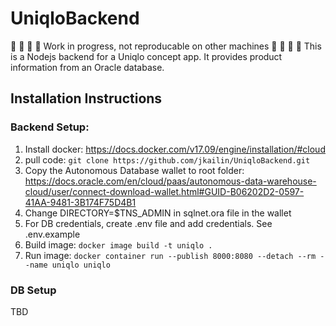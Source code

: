 # UniqloBackend
🚧 🚧 🚧 🚧 Work in progress, not reproducable on other machines 🚧 🚧 🚧 🚧
This is a Nodejs backend for a Uniqlo concept app. It provides product information from an Oracle database.

## Installation Instructions
### Backend Setup:
1. Install docker: https://docs.docker.com/v17.09/engine/installation/#cloud
2. pull code: `git clone https://github.com/jkailin/UniqloBackend.git`
3. Copy the Autonomous Database wallet to root folder: https://docs.oracle.com/en/cloud/paas/autonomous-data-warehouse-cloud/user/connect-download-wallet.html#GUID-B06202D2-0597-41AA-9481-3B174F75D4B1
4. Change DIRECTORY=$TNS_ADMIN in sqlnet.ora file in the wallet
4. For DB credentials, create .env file and add credentials. See .env.example
5. Build image: `docker image build -t uniqlo .`
5. Run image: `docker container run --publish 8000:8080 --detach --rm --name uniqlo uniqlo`

### DB Setup
TBD